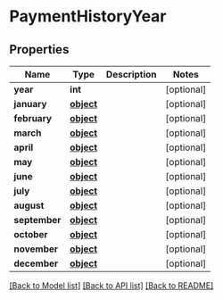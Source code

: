 # PaymentHistoryYear

## Properties
Name | Type | Description | Notes
------------ | ------------- | ------------- | -------------
**year** | **int** |  | [optional] 
**january** | [**object**](.md) |  | [optional] 
**february** | [**object**](.md) |  | [optional] 
**march** | [**object**](.md) |  | [optional] 
**april** | [**object**](.md) |  | [optional] 
**may** | [**object**](.md) |  | [optional] 
**june** | [**object**](.md) |  | [optional] 
**july** | [**object**](.md) |  | [optional] 
**august** | [**object**](.md) |  | [optional] 
**september** | [**object**](.md) |  | [optional] 
**october** | [**object**](.md) |  | [optional] 
**november** | [**object**](.md) |  | [optional] 
**december** | [**object**](.md) |  | [optional] 

[[Back to Model list]](../README.md#documentation-for-models) [[Back to API list]](../README.md#documentation-for-api-endpoints) [[Back to README]](../README.md)


